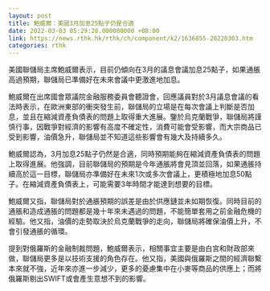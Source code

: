 ```yaml
---
layout: post
title: 鮑威爾：美國3月加息25點子仍是合適
date: 2022-03-03 05:29:28.000000000 +08:00
link: https://news.rthk.hk/rthk/ch/component/k2/1636855-20220303.htm
categories: rthk
---
```


美國聯儲局主席鮑威爾表示，目前仍傾向在3月的議息會議加息25點子，如果通脹高過預期，聯儲局已準備好在未來會議中更激進地加息。

鮑威爾在出席國會眾議院金融服務委員會聽證會，回應議員對於3月議息會議的看法時表示，在歐洲東部的衝突發生前，聯儲局的立場是在每次會議上判斷是否加息，並且在縮減資產負債表的問題上取得重大進展。鑒於烏克蘭戰爭，聯儲局將謹慎行事，因戰爭對經濟的影響有高度不確定性，消費可能會受影響，而大宗商品已受到影響，油價急升，聯儲局並不知道這些影響會有幾大及持續多久。

鮑威爾認為，3月加息25點子仍然是合適，同時預期能夠在縮減資產負債表的問題上取得進展。他強調，目前聯儲局的預期是今年通脹將會見頂並回落，如果通脹持續高於這一目標，聯儲局亦準備好在未來1次或多次會議上，更積極地加息50點子。在縮減資產負債表上，可能需要3年時間才能達到想要的目標。

鮑威爾又指，聯儲局對於通脹預期的誤差是由於供應鏈並未如期恢復。同時目前的通脹和造成通脹的問題都是幾十年來未遇過的問題，不能簡單套用之前金融危機的經驗。他又指，油價的走勢取決於烏克蘭戰爭的走向，聯儲局將確保油價上升，不會引發通脹的循環。

提到對俄羅斯的金融制裁問題，鮑威爾表示，相關事宜主要是由白宮和財政部來做，聯儲局更多是以技術支援的角色存在。他又指，美國與俄羅斯之間的經濟聯繫本來就不強，近年來亦進一步減少，更多的憂慮集中在小麥等商品的供應上；而將俄羅斯剔出SWIFT或會產生意想不到的影響。
